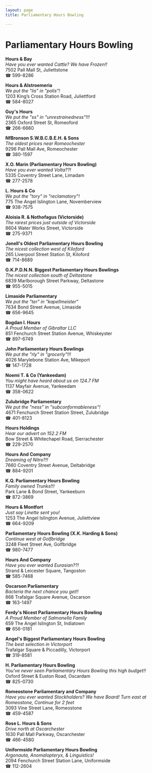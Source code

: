 ```yaml
---
layout: page 
title: Parliamentary Hours Bowling

---
```



# Parliamentary Hours Bowling


 **Hours & Bay**  
_Have you ever wanted Cattle? We have Frozen!!_  
7502 Pall Mall St, Juliettstone  
☎ 599-8286

**Hours & Alstroemeria**  
_We put the "lis" in "polis"!_  
1203 King’s Cross Station Road, Juliettford  
☎ 584-8027

**Guy's Hours**  
_We put the "ss" in "unrestrainedness"!!!_  
2365 Oxford Street St, Romeoford  
☎ 266-6660

**NfBronson S.W.B.C.B.E.H. & Sons**  
_The oldest prices near Romeochester_  
9296 Pall Mall Ave, Romeochester  
☎ 380-1597

**X.O. Marin (Parliamentary Hours Bowling)**  
_Have you ever wanted Volta??!_  
5335 Coventry Street Lane, Limadam  
☎ 277-2578

**L. Hours & Co**  
_We put the "tory" in "reclamatory"!_  
775 The Angel Islington Lane, Novemberview  
☎ 938-7575

**Aloisia R. & Nothofagus (Victorside)**  
_The rarest prices just outside of Victorside_  
8604 Water Works Street, Victorside  
☎ 275-9371

**Jonell's Oldest Parliamentary Hours Bowling**  
_The nicest collection west of Kiloford_  
265 Liverpool Street Station St, Kiloford  
☎ 714-8689

**G.K.P.D.N.N. Biggest Parliamentary Hours Bowlings**  
_The nicest collection south of Deltastone_  
6839 Marlborough Street Parkway, Deltastone  
☎ 955-5015

**Limaside Parliamentary**  
_We put the "ter" in "kapellmeister"_  
7634 Bond Street Avenue, Limaside  
☎ 656-9645

**Bogdan I. Hours**  
_A Proud Member of Gibraltar LLC_  
851 Fenchurch Street Station Avenue, Whiskeyster  
☎ 897-6749

**John Parliamentary Hours Bowlings**  
_We put the "rly" in "grocerly"!!!_  
4026 Marylebone Station Ave, Mikeport  
☎ 147-1728

**Noemi T. & Co (Yankeedam)**  
_You might have heard about us on 124.7 FM_  
1137 Mayfair Avenue, Yankeedam  
☎ 358-0622

**Zulubridge Parliamentary**  
_We put the "ness" in "subconformableness"!_  
4671 Fenchurch Street Station Street, Zulubridge  
☎ 401-8123

**Hours Holdings**  
_Hear our advert on 152.2 FM_  
Bow Street & Whitechapel Road, Sierrachester  
☎ 229-2570

**Hours And Company**  
_Dreaming of Nitro?!!_  
7660 Coventry Street Avenue, Deltabridge  
☎ 884-9201

**K.Q. Parliamentary Hours Bowling**  
_Family owned Trunks!!!_  
Park Lane & Bond Street, Yankeeburn  
☎ 872-3869

**Hours & Montfort**  
_Just say Linette sent you!_  
1253 The Angel Islington Avenue, Juliettview  
☎ 664-9209

**Parliamentary Hours Bowling (X.K. Harding & Sons)**  
_Continue west at Golfbridge_  
3248 Fleet Street Ave, Golfbridge  
☎ 980-7477

**Hours And Company**  
_Have you ever wanted Eurasian??!_  
Strand & Leicester Square, Tangoston  
☎ 585-7468

**Oscarson Parliamentary**  
_Bacteria the next chance you get!!_  
868 Trafalgar Square Avenue, Oscarson  
☎ 163-1497

**Ferdy's Nicest Parliamentary Hours Bowling**  
_A Proud Member of Salmonella Family_  
659 The Angel Islington St, Indiatown  
☎ 656-0181

**Angel's Biggest Parliamentary Hours Bowling**  
_The best selection in Victorport_  
Trafalgar Square & Piccadilly, Victorport  
☎ 319-8581

**H. Parliamentary Hours Bowling**  
_You've never seen Parliamentary Hours Bowling this high budget!!_  
Oxford Street & Euston Road, Oscardam  
☎ 825-0730

**Romeostone Parliamentary and Company**  
_Have you ever wanted Stockholders? We have Board! 
Turn east at Romeostone, Continue for 2 feet_  
3093 Vine Street Lane, Romeostone  
☎ 459-4587

**Rose L. Hours & Sons**  
_Drive north at Oscarchester_  
1630 Pall Mall Parkway, Oscarchester  
☎ 466-4580

**Uniformside Parliamentary Hours Bowling**  
_Argonauta, Anomalopteryx, & Linguistics!_  
2094 Fenchurch Street Station Lane, Uniformside  
☎ 112-2604

